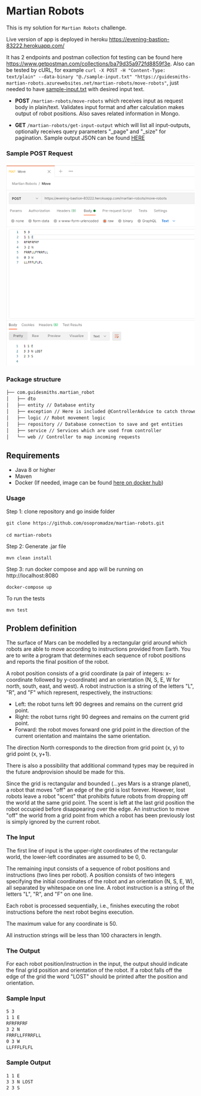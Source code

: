 # Martian Robots

This is my solution for ```Martian Robots``` challenge.

Live version of app is deployed in heroku https://evening-bastion-83222.herokuapp.com/

It has 2 endpoints and postman collection fot testing can be found here https://www.getpostman.com/collections/ba79d35a972fd8859f3e. Also can be tested by cURL, for example ```curl -X POST -H "Content-Type: text/plain" --data-binary "@./sample-input.txt" "https://guidesmiths-martian-robots.azurewebsites.net/martian-robots/move-robots"```, just needed to have [sample-input.txt](https://github.com/osopromadze/martian-robots/blob/main/files/sample-input.txt) with desired input text.

 - **POST** ```/martian-robots/move-robots``` which receives input as request body in plain/text. Validates input format and after calculation makes output of robot positions. Also saves related information in Mongo.

 - **GET** ```/martian-robots/get-input-output``` which will list all input-outputs, optionally receives query parameters "_page" and "_size" for pagination. Sample output JSON can be found [HERE](https://github.com/osopromadze/martian-robots/blob/main/files/sample-ouput.json)

### Sample POST Request

![Sample POST Request](https://raw.githubusercontent.com/osopromadze/martian-robots/main/files/POST%20Request%20Sample.png?raw=true "Sample POST Request")

### Package structure
```bash
├── com.guidesmiths.martian_robot
│   ├── dto 
│   ├── entity // Database entity
│   ├── exception // Here is included @ControllerAdvice to catch thrown AppException
│   ├── logic // Robot movement logic
│   ├── repository // Database connection to save and get entities
│   ├── service // Services which are used from controller
│   └── web // Controller to map incoming requests 
```

## Requirements
 - Java 8 or higher
 - Maven
 - Docker (If needed, image can be found [here on docker hub](https://hub.docker.com/r/coma123/martian-robots))
### Usage

Step 1: clone repository and go inside folder
```
git clone https://github.com/osopromadze/martian-robots.git

cd martian-robots
```

Step 2: Generate .jar file

```
mvn clean install
```

Step 3: run docker compose and app will be running on http://localhost:8080
```
docker-compose up
```
To run the tests
```
mvn test
```

## Problem definition

The surface of Mars can be modelled by a rectangular grid around which robots are able to move according to instructions provided from Earth. You are to write a program that determines each sequence of robot positions and reports the final position of the robot.

A robot position consists of a grid coordinate (a pair of integers: x-coordinate followed by y-coordinate) and an orientation (N, S, E, W for north, south, east, and west). A robot instruction is a string of the letters "L", "R", and "F" which represent, respectively, the instructions:

*   Left: the robot turns left 90 degrees and remains on the current grid point.
*   Right: the robot turns right 90 degrees and remains on the current grid point.
*   Forward: the robot moves forward one grid point in the direction of the current orientation and maintains the same orientation.

The direction North corresponds to the direction from grid point (x, y) to grid point (x, y+1).

There is also a possibility that additional command types may be required in the future andprovision should be made for this.

Since the grid is rectangular and bounded (...yes Mars is a strange planet), a robot that moves "off" an edge of the grid is lost forever. However, lost robots leave a robot "scent" that prohibits future robots from dropping off the world at the same grid point. The scent is left at the last grid position the robot occupied before disappearing over the edge. An instruction to move "off" the world from a grid point from which a robot has been previously lost is simply ignored by the current robot.

### The Input

The first line of input is the upper-right coordinates of the rectangular world, the lower-left coordinates are assumed to be 0, 0.

The remaining input consists of a sequence of robot positions and instructions (two lines per robot). A position consists of two integers specifying the initial coordinates of the robot and an orientation (N, S, E, W), all separated by whitespace on one line. A robot instruction is a string of the letters "L", "R", and "F" on one line.

Each robot is processed sequentially, i.e., finishes executing the robot instructions before the next robot begins execution.

The maximum value for any coordinate is 50.

All instruction strings will be less than 100 characters in length.

### The Output

For each robot position/instruction in the input, the output should indicate the final grid position and orientation of the robot. If a robot falls off the edge of the grid the word "LOST" should be printed after the position and orientation.

### Sample Input

```
5 3
1 1 E
RFRFRFRF
3 2 N
FRRFLLFFRRFLL
0 3 W
LLFFFLFLFL
```

### Sample Output

```
1 1 E
3 3 N LOST
2 3 S
```
